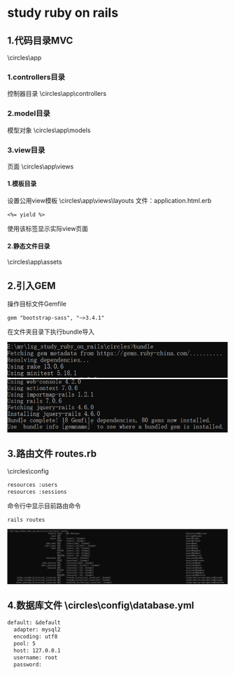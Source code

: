 # study ruby on rails
## 1.代码目录MVC
\circles\app
### 1.controllers目录
控制器目录
\circles\app\controllers
### 2.model目录
模型对象
\circles\app\models
### 3.view目录
页面
\circles\app\views
#### 1.模板目录
设置公用view模板
\circles\app\views\layouts
文件：application.html.erb
````
<%= yield %>
````
使用该标签显示实际view页面
#### 2.静态文件目录
\circles\app\assets

## 2.引入GEM
操作目标文件Gemfile
````
gem "bootstrap-sass", "~>3.4.1"
````
在文件夹目录下执行bundle导入

![Image](https://github.com/lxg6370592/lxg_study_ruby_on_rails/blob/main/image/bundle.png?raw=true) 
![Image](https://github.com/lxg6370592/lxg_study_ruby_on_rails/blob/main/image/bundel_end.png?raw=true) 


## 3.路由文件 routes.rb
\circles\config

````
resources :users
resources :sessions
````
命令行中显示目前路由命令
````
rails routes
````
![Image](https://github.com/lxg6370592/lxg_study_ruby_on_rails/blob/main/image/routes.png?raw=true) 
## 4.数据库文件 \circles\config\database.yml
````
default: &default
  adapter: mysql2
  encoding: utf8
  pool: 5
  host: 127.0.0.1
  username: root
  password:
````